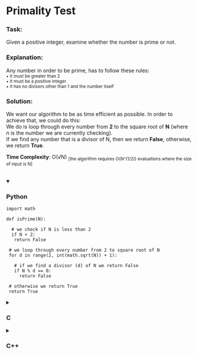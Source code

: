 # Primality Test

### Task:
Given a positive integer, examine whether the number is prime or not.

### Explanation:
Any number in order to be prime, has to follow these rules:<br>
<sub>&bull; It must be greater than 2</sub><br>
<sub>&bull; It must be a positive integer</sub><br>
<sub>&bull; It has no divisors other than 1 and the number itself</sub><br>

### Solution:
We want our algorithm to be as time efficient as possible. In order to achieve that, we could do this:<br>
We do is loop through every number from **2** to the square root of **N** (where n is the number we are currently checking).<br>
If we find any number that is a divisor of N, then we return **False**, otherwise, we return **True**.

**Time Complexity**: O(√N) <sub>[the algorithm requires O(N^(1/2)) evaluations where the size of input is N]

<br>

<details open>
    <summary><h3>Python</h3></summary>
     
    import math
      
    def isPrime(N):
    
      # we check if N is less than 2
      if N < 2:
       return False

     # we loop through every number from 2 to square root of N
     for d in range(2, int(math.sqrt(N)) + 1):
     
       # if we find a divisor (d) of N we return False
       if N % d == 0:
         return False

     # otherwise we return True
     return True
</details>
<details>
    <summary><h3>C</h3></summary>
     
    #include <math.h>

    int isPrime(int N) {
    
      // we check if N is less than 2
      if (N < 2) {
        return 0;
      }
    
      // we loop through every number from 2 to square root of N
      for (int d = 2; d < (int) sqrt(N) + 1; d++) {
        
        // if we find a divisor (d) of N we return False
        if (N % d == 0) {
          return 0;
        }
      }
    
      // otherwise we return True
      return 1;
    }
</details>
<details>
    <summary><h3>C++</h3></summary>
     
    #include <math.h>

    bool isPrime(int N) {
      if (N < 2) {
        return false;
      }

      // we loop through every number from 2 to square root of N
      for (int d = 2; d < (int) sqrt(N) + 1; d++) {
    
        // if we find a divisor (d) of N we return False
        if (N % d == 0) {
          return false;
        }
       }

      // otherwise we return True
      return true;
    }
</details>
